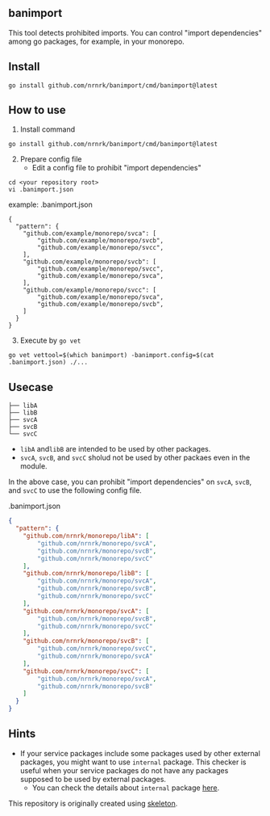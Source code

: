 ## banimport

This tool detects prohibited imports. You can control "import dependencies" among go packages, for example, in your monorepo.

## Install

```shell
go install github.com/nrnrk/banimport/cmd/banimport@latest
```

## How to use

1. Install command

```shell
go install github.com/nrnrk/banimport/cmd/banimport@latest
```

2. Prepare config file
    * Edit a config file to prohibit "import dependencies"

```shell
cd <your repository root>
vi .banimport.json
```

example: .banimport.json
```json:
{
  "pattern": {
    "github.com/example/monorepo/svca": [
        "github.com/example/monorepo/svcb",
        "github.com/example/monorepo/svcc",
    ],
    "github.com/example/monorepo/svcb": [
        "github.com/example/monorepo/svcc",
        "github.com/example/monorepo/svca",
    ],
    "github.com/example/monorepo/svcc": [
        "github.com/example/monorepo/svca",
        "github.com/example/monorepo/svcb",
    ]
  }
}
```

3. Execute by `go vet`

```shell
go vet vettool=$(which banimport) -banimport.config=$(cat .banimport.json) ./...
```

## Usecase

```text
├── libA
├── libB
├── svcA
├── svcB
└── svcC
```

* `libA` and`libB` are intended to be used by other packages.
* `svcA`, `svcB`, and `svcC` sholud not be used by other packaes even in the module.

In the above case, you can prohibit "import dependencies" on `svcA`, `svcB`, and `svcC` to use the following config file.

.banimport.json
```json
{
  "pattern": {
    "github.com/nrnrk/monorepo/libA": [
        "github.com/nrnrk/monorepo/svcA",
        "github.com/nrnrk/monorepo/svcB",
        "github.com/nrnrk/monorepo/svcC"
    ],
    "github.com/nrnrk/monorepo/libB": [
        "github.com/nrnrk/monorepo/svcA",
        "github.com/nrnrk/monorepo/svcB",
        "github.com/nrnrk/monorepo/svcC"
    ],
    "github.com/nrnrk/monorepo/svcA": [
        "github.com/nrnrk/monorepo/svcB",
        "github.com/nrnrk/monorepo/svcC"
    ],
    "github.com/nrnrk/monorepo/svcB": [
        "github.com/nrnrk/monorepo/svcC",
        "github.com/nrnrk/monorepo/svcA"
    ],
    "github.com/nrnrk/monorepo/svcC": [
        "github.com/nrnrk/monorepo/svcA",
        "github.com/nrnrk/monorepo/svcB"
    ]
  }
}
```


## Hints

* If your service packages include some packages used by other external packages, you might want to use `internal` package. This checker is useful when your service packages do not have any packages supposed to be used by external packages.
    * You can check the details about `internal` package [here](https://go.dev/doc/go1.4#internalpackages).


This repository is originally created using [skeleton](https://github.com/gostaticanalysis/skeleton).
